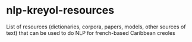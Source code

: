 # nlp-kreyol-resources
List of resources (dictionaries, corpora, papers, models, other sources of text) that can be used to do NLP for french-based Caribbean creoles

